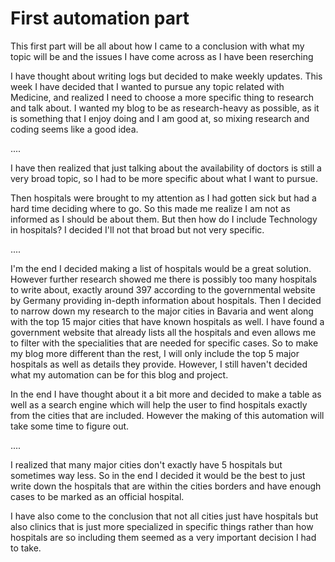 # First automation part
This first part will be all about how I came to a conclusion with what my topic will be and the issues I have come across as I have been reserching

I have thought about writing logs but decided to make weekly updates. This week I have decided that I wanted to pursue any topic related with Medicine, and realized I need to choose a more specific thing to research and talk about. I wanted my blog to be as research-heavy as possible, as it is something that I enjoy doing and I am good at, so mixing research and coding seems like a good idea.

....

I have then realized that just talking about the availability of doctors is still a very broad topic, so I had to be more specific about what I want to pursue.

Then hospitals were brought to my attention as I had gotten sick but had a hard time deciding where to go. So this made me realize I am not as informed as I should be about them. But then how do I include Technology in hospitals?
I decided I'll not that broad but not very specific.

....

I'm the end I decided making a list of hospitals would be a great solution. However further research showed me there is possibly too many hospitals to write about, exactly around 397 according to the governmental website by Germany providing in-depth information about hospitals. Then I decided to narrow down my research to the major cities in Bavaria and went along with the top 15 major cities that have known hospitals as well.
I have found a government website that already lists all the hospitals and even allows me to filter with the specialities that are needed for specific cases. So to make my blog more different than the rest, I will only include the top 5 major hospitals as well as details they provide. However, I still haven't decided what my automation can be for this blog and project.

In the end I have thought about it a bit more and decided to make a table as well as a search engine which will help the user to find hospitals exactly from the cities that are included. However the making of this automation will take some time to figure out.

....

I realized that many major cities don't exactly have 5 hospitals but sometimes way less. So in the end I decided it would be the best to just write down the hospitals that are within the cities borders and have enough cases to be marked as an official hospital.

I have also come to the conclusion that not all cities just have hospitals but also clinics that is just more specialized in specific things rather than how hospitals are so including them seemed as a very important decision I had to take.
